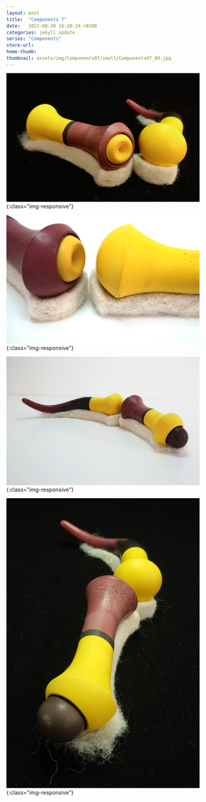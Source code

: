 ```yaml
---
layout: post
title:  "Components 7"
date:   2022-08-30 16:28:24 +0100
categories: jekyll update
series: "Components"
store-url: 
home-thumb:
thumbnail: assets/img/Components07/small/Components07_08.jpg
---
```

![Components 6 Sculpture](/assets/img/Components07/Components07_11.jpg){:class="img-responsive"}

<!--
![Components 7a Sculpture](/assets/img/Components07/Components07a_02.jpg){:class="img-responsive"}

![Components 7a Sculpture](/assets/img/Components07/Components07a_01.jpg){:class="img-responsive"}

![Components 7b Sculpture](/assets/img/Components07/Components07b_02.jpg){:class="img-responsive"}

![Components 7b Sculpture](/assets/img/Components07/Components07b_01.jpg){:class="img-responsive"}
-->

![Components 6 Sculpture](/assets/img/Components07/Components07_06.jpg){:class="img-responsive"}


![Components 6 Sculpture](/assets/img/Components07/Components07_08.jpg){:class="img-responsive"}



![Components 6 Sculpture](/assets/img/Components07/Components07_10.jpg){:class="img-responsive"}

<!--

![Components 6 Sculpture](/assets/img/Components07/Components07_09.jpg){:class="img-responsive"}


![Components 7 Sculpture](/assets/img/Components07/Components07_04.jpg){:class="img-responsive"}


-->



